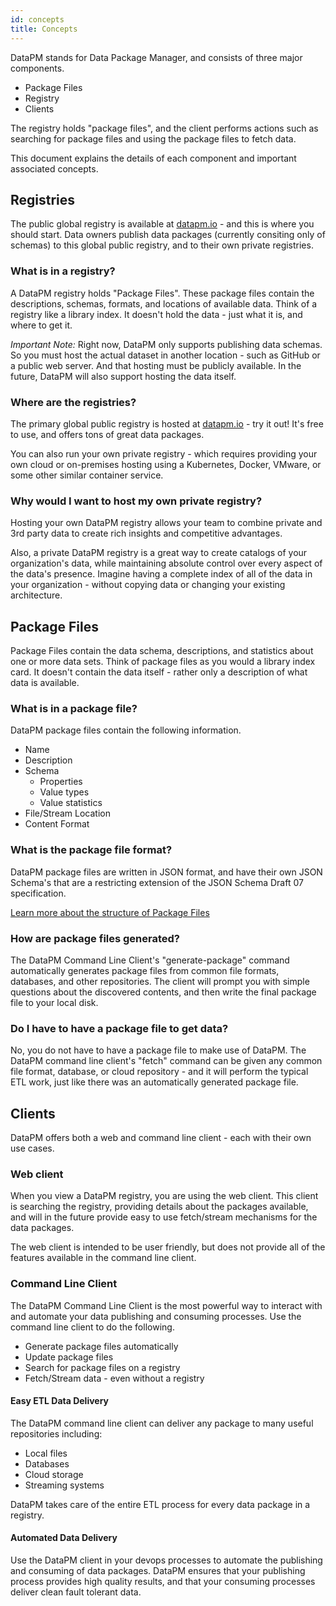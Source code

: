 ```yaml
---
id: concepts
title: Concepts
---
```


DataPM stands for Data Package Manager, and consists of three major components. 

* Package Files
* Registry
* Clients

The registry holds "package files", and the client performs actions such as searching for package files and using the package files to fetch data.

This document explains the details of each component and important associated concepts. 

## Registries

The public global registry is available at [datapm.io](https://datapm.io) - and this is where you should start. Data owners publish data packages (currently consiting only of schemas) to this global public registry, and to their own private registries. 


### What is in a registry?

A DataPM registry holds "Package Files". These package files contain the descriptions, schemas, formats, and locations of available data. Think of a registry like a library index. It doesn't hold the data - just what it is, and where to get it. 

*Important Note:* Right now, DataPM only supports publishing data schemas. So you must host the actual dataset in another location - such as GitHub or a public web server. And that hosting must be publicly available. In the future, DataPM will also support hosting the data itself. 

### Where are the registries?

The primary global public registry is hosted at [datapm.io](https://datapm.io) - try it out! It's free to use, and offers tons of great data packages. 

You can also run your own private registry - which requires providing your own cloud or on-premises hosting using a Kubernetes, Docker, VMware, or some other similar container service. 

### Why would I want to host my own private registry?

Hosting your own DataPM registry allows your team to combine private and 3rd party data to create rich insights and competitive advantages. 

Also, a private DataPM registry is a great way to create catalogs of your organization's data, while maintaining absolute control over every aspect of the data's presence. Imagine having a complete index of all of the data in your organization - without copying data or changing your existing architecture. 



## Package Files

Package Files contain the data schema, descriptions, and statistics about one or more data sets. Think of package files as you would a library index card. It doesn't contain the data itself - rather only a description of what data is available. 

### What is in a package file?

DataPM package files contain the following information. 

* Name
* Description
* Schema
    * Properties
    * Value types
    * Value statistics
* File/Stream Location
* Content Format

### What is the package file format?

DataPM package files are written in JSON format, and have their own JSON Schema's that are a restricting extension of the JSON Schema Draft 07 specification. 

[Learn more about the structure of Package Files](package-files.md) 

### How are package files generated?

The DataPM Command Line Client's "generate-package" command automatically generates package files from common file formats, databases, and other repositories. The client will prompt you with simple questions about the discovered contents, and then write the final package file to your local disk. 

### Do I have to have a package file to get data?

No, you do not have to have a package file to make use of DataPM. The DataPM command line client's "fetch" command can be given any common file format, database, or cloud repository - and it will perform the typical ETL work, just like there was an automatically generated package file. 


## Clients

DataPM offers both a web and command line client - each with their own use cases. 

### Web client

When you view a DataPM registry, you are using the web client. This client is searching the registry, providing details about the packages available, and will in the future provide easy to use fetch/stream mechanisms for the data packages. 

The web client is intended to be user friendly, but does not provide all of the features available in the command line client. 


### Command Line Client

The DataPM Command Line Client is the most powerful way to interact with and automate your data publishing and consuming processes. Use the command line client to do the following. 

* Generate package files automatically
* Update package files
* Search for package files on a registry
* Fetch/Stream data - even without a registry


#### Easy ETL Data Delivery

The DataPM command line client can deliver any package to many useful repositories including:

* Local files
* Databases
* Cloud storage
* Streaming systems

DataPM takes care of the entire ETL process for every data package in a registry. 

#### Automated Data Delivery

Use the DataPM client in your devops processes to automate the publishing and consuming of data packages. DataPM ensures that your publishing process provides high quality results, and that your consuming processes deliver clean fault tolerant data. 









